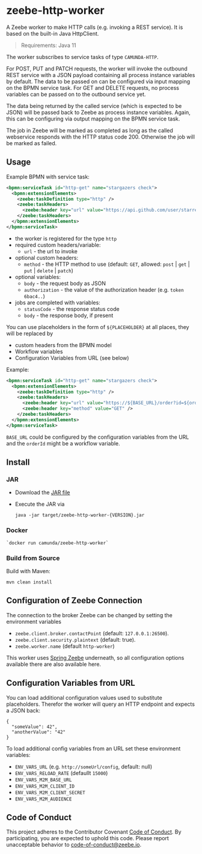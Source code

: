 # zeebe-http-worker

A Zeebe worker to make HTTP calls (e.g. invoking a REST service). It is based on the built-in Java HttpClient.

> Requirements: Java 11

The worker subscribes to service tasks of type `CAMUNDA-HTTP`.

For POST, PUT and PATCH requests, the worker will invoke the outbound REST service with a JSON payload containing all process instance variables by default. The data to be passed on can be configured via input mapping on the BPMN service task. For GET and DELETE requests, no process variables can be passed on to the outbound service yet.

The data being returned by the called service (which is expected to be JSON) will be passed back to Zeebe as process instance variables. Again, this can be configuring via output mapping on the BPMN service task.

The job in Zeebe will be marked as completed as long as the called webservice responds with the HTTP status code 200. Otherwise the job will be marked as failed.

## Usage

Example BPMN with service task:

```xml
<bpmn:serviceTask id="http-get" name="stargazers check">
  <bpmn:extensionElements>
    <zeebe:taskDefinition type="http" />
    <zeebe:taskHeaders>
      <zeebe:header key="url" value="https://api.github.com/user/starred/zeebe-io/zeebe-http-worker" />
    </zeebe:taskHeaders>
  </bpmn:extensionElements>
</bpmn:serviceTask>
```

* the worker is registered for the type `http`
* required custom headers/variable:
  * `url` - the url to invoke
* optional custom headers:
  * `method` - the HTTP method to use (default: `GET`, allowed:  `post` | `get` | `put` | `delete` | `patch`)
* optional variables:
  * `body` - the request body as JSON
  * `authorization` - the value of the authorization header (e.g. `token 6bac4..`)
* jobs are completed with variables:
  * `statusCode` - the response status code
  * `body` - the response body, if present

You can use placeholders in the form of `${PLACEHOLDER}` at all places, they will be replaced by 

* custom headers from the BPMN model
* Workflow variables
* Configuration Variables from URL (see below)

Example:

```xml
<bpmn:serviceTask id="http-get" name="stargazers check">
  <bpmn:extensionElements>
    <zeebe:taskDefinition type="http" />
    <zeebe:taskHeaders>
      <zeebe:header key="url" value="https://${BASE_URL}/order?id=${orderId}" />
      <zeebe:header key="method" value="GET" />
    </zeebe:taskHeaders>
  </bpmn:extensionElements>
</bpmn:serviceTask>
```

`BASE_URL` could be configured by the configuration variables from the URL and the `orderId` might be a workflow variable.

## Install

### JAR 

* Download the [JAR file](https://github.com/zeebe-io/zeebe-http-worker/releases) 
* Execute the JAR via

    `java -jar target/zeebe-http-worker-{VERSION}.jar`

### Docker

    `docker run camunda/zeebe-http-worker`

### Build from Source

Build with Maven:
    
`mvn clean install`

## Configuration of Zeebe Connection

The connection to the broker Zeebe can be changed by setting the environment variables 

* `zeebe.client.broker.contactPoint` (default: `127.0.0.1:26500`).
* `zeebe.client.security.plaintext` (default: true).
* `zeebe.worker.name` (default `http-worker`)

This worker uses [Spring Zeebe]( https://github.com/zeebe-io/spring-zeebe/) underneath, so all configuration options available there are also available here.

## Configuration Variables from URL

You can load additional configuration values used to substitute placeholders. Therefor the worker will query an HTTP endpoint and expects a JSON back:

```
{
  "someValue": 42",
  "anotherValue": "42"
}
```

To load additional config variables from an URL set these environment variables:

* `ENV_VARS_URL` (e.g. `http://someUrl/config`, default: null)
* `ENV_VARS_RELOAD_RATE` (defaullt `15000`)
* `ENV_VARS_M2M_BASE_URL`
* `ENV_VARS_M2M_CLIENT_ID`
* `ENV_VARS_M2M_CLIENT_SECRET`
* `ENV_VARS_M2M_AUDIENCE`


## Code of Conduct

This project adheres to the Contributor Covenant [Code of
Conduct](/CODE_OF_CONDUCT.md). By participating, you are expected to uphold
this code. Please report unacceptable behavior to code-of-conduct@zeebe.io.
